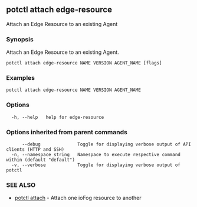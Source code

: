 ## potctl attach edge-resource

Attach an Edge Resource to an existing Agent

### Synopsis

Attach an Edge Resource to an existing Agent.

```
potctl attach edge-resource NAME VERSION AGENT_NAME [flags]
```

### Examples

```
potctl attach edge-resource NAME VERSION AGENT_NAME
```

### Options

```
  -h, --help   help for edge-resource
```

### Options inherited from parent commands

```
      --debug              Toggle for displaying verbose output of API clients (HTTP and SSH)
  -n, --namespace string   Namespace to execute respective command within (default "default")
  -v, --verbose            Toggle for displaying verbose output of potctl
```

### SEE ALSO

* [potctl attach](potctl_attach.md)	 - Attach one ioFog resource to another


